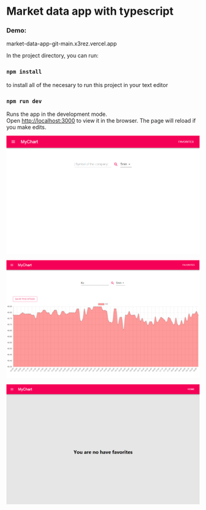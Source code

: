 # Market data app with typescript

### Demo:
market-data-app-git-main.x3rez.vercel.app

In the project directory, you can run:

### `npm install`

to install all of the necesary to run this project in your text editor

### `npm run dev`

Runs the app in the development mode.<br />
Open [http://localhost:3000](http://localhost:3000) to view it in the browser.
The page will reload if you make edits.<br />

![instagram_clone](coverCharts.png)

![instagram_clone](coverCharts-search.png)

![instagram_clone](coverCharts-favorites.png)
